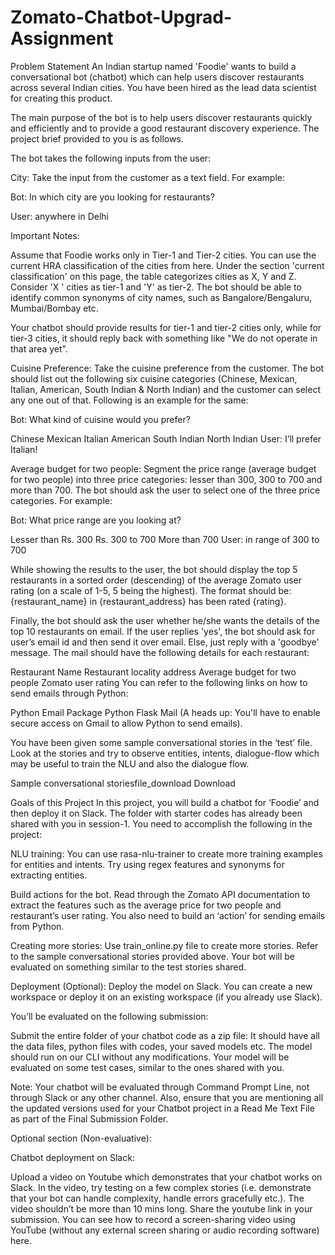 # Zomato-Chatbot-Upgrad-Assignment
Problem Statement
An Indian startup named 'Foodie' wants to build a conversational bot (chatbot) which can help users discover restaurants across several Indian cities. You have been hired as the lead data scientist for creating this product.

 

The main purpose of the bot is to help users discover restaurants quickly and efficiently and to provide a good restaurant discovery experience. The project brief provided to you is as follows.

 

The bot takes the following inputs from the user:

City: Take the input from the customer as a text field. For example:

Bot: In which city are you looking for restaurants?

User: anywhere in Delhi

 
Important Notes: 

Assume that Foodie works only in Tier-1 and Tier-2 cities. You can use the current HRA classification of the cities from here. Under the section 'current classification' on this page, the table categorizes cities as X, Y and Z. Consider 'X ' cities as tier-1 and 'Y' as tier-2. 
The bot should be able to identify common synonyms of city names, such as Bangalore/Bengaluru, Mumbai/Bombay etc.
 

Your chatbot should provide results for tier-1 and tier-2 cities only, while for tier-3 cities, it should reply back with something like "We do not operate in that area yet".

 

Cuisine Preference: Take the cuisine preference from the customer. The bot should list out the following six cuisine categories (Chinese, Mexican, Italian, American, South Indian & North Indian) and the customer can select any one out of that. Following is an example for the same:

Bot: What kind of cuisine would you prefer?

Chinese
Mexican
Italian
American
South Indian
North Indian
User: I’ll prefer Italian!

Average budget for two people: Segment the price range (average budget for two people) into three price categories: lesser than 300, 300 to 700 and more than 700. The bot should ask the user to select one of the three price categories. For example:

Bot: What price range are you looking at?

Lesser than Rs. 300
Rs. 300 to 700
More than 700
User: in range of 300 to 700


While showing the results to the user, the bot should display the top 5 restaurants in a sorted order (descending) of the average Zomato user rating (on a scale of 1-5, 5 being the highest). The format should be: {restaurant_name} in {restaurant_address} has been rated {rating}.


Finally, the bot should ask the user whether he/she wants the details of the top 10 restaurants on email. If the user replies 'yes', the bot should ask for user’s email id and then send it over email. Else, just reply with a 'goodbye' message. The mail should have the following details for each restaurant:

Restaurant Name
Restaurant locality address
Average budget for two people
Zomato user rating
You can refer to the following links on how to send emails through Python:

Python Email Package
Python Flask Mail
(A heads up: You'll have to enable secure access on Gmail to allow Python to send emails).

 

You have been given some sample conversational stories in the ‘test’ file. Look at the stories and try to observe entities, intents, dialogue-flow which may be useful to train the NLU and also the dialogue flow.

Sample conversational storiesfile_download	Download
 

Goals of this Project
In this project, you will build a chatbot for ‘Foodie’ and then deploy it on Slack. The folder with starter codes has already been shared with you in session-1. You need to accomplish the following in the project:

NLU training: You can use rasa-nlu-trainer to create more training examples for entities and intents. Try using regex features and synonyms for extracting entities.

Build actions for the bot. Read through the Zomato API documentation to extract the features such as the average price for two people and restaurant’s user rating. You also need to build an ‘action’ for sending emails from Python.

Creating more stories: Use train_online.py file to create more stories. Refer to the sample conversational stories provided above.  Your bot will be evaluated on something similar to the test stories shared.

Deployment (Optional): Deploy the model on Slack. You can create a new workspace or deploy it on an existing workspace (if you already use Slack).

 

You’ll be evaluated on the following submission:

Submit the entire folder of your chatbot code as a zip file: It should have all the data files, python files with codes, your saved models etc. The model should run on our CLI without any modifications. Your model will be evaluated on some test cases, similar to the ones shared with you.

Note:  Your chatbot will be evaluated through Command Prompt Line, not through Slack or any other channel. Also, ensure that you are mentioning all the updated versions used for your Chatbot project in a Read Me Text File as part of the Final Submission Folder.

 

Optional section (Non-evaluative):

Chatbot deployment on Slack:

Upload a video on Youtube which demonstrates that your chatbot works on Slack. In the video, try testing on a few complex stories (i.e. demonstrate that your bot can handle complexity, handle errors gracefully etc.). The video shouldn’t be more than 10 mins long. Share the youtube link in your submission.  You can see how to record a screen-sharing video using YouTube (without any external screen sharing or audio recording software) here.
